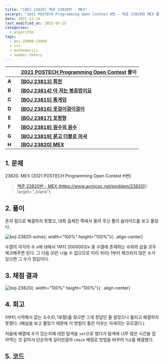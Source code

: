 ```yaml
---
title: "[BOJ 23820] 백준 23820번 - MEX"
excerpt: "2021 POSTECH Programming Open Contest H번 - 백준 23820번 MEX 풀이"
date: 2021-12-14
last_modified_at: 2022-05-25
categories:
  - algorithm
tags:
  - boj-23000-23999
  - c++
  - mathematics
  - number-theory
---
```


|||[2021 POSTECH Programming Open Contest](https://burningfalls.github.io/contest/postech2021-baekjoon-contest) 풀이|
|:---:|:---:|:---|
|**A**||**[[BOJ 23813] 회전](https://burningfalls.github.io/algorithm/boj-23813/)**|
|**B**||**[[BOJ 23814] 아 저는 볶음밥이요](https://burningfalls.github.io/algorithm/boj-23814/)**|
|**C**||**[[BOJ 23815] 똥게임](https://burningfalls.github.io/algorithm/boj-23815/)**|
|**D**||**[[BOJ 23816] 옷걸이걸이걸이](https://burningfalls.github.io/algorithm/boj-23816/)**|
|**E**||**[[BOJ 23817] 포항항](https://burningfalls.github.io/algorithm/boj-23817/)**|
|**F**||**[[BOJ 23818] 원수의 원수](https://burningfalls.github.io/algorithm/boj-23818/)**|
|**G**||**[[BOJ 23819] 묻고 더블로 마셔](https://burningfalls.github.io/algorithm/boj-23819/)**|
|**H**||**[[BOJ 23820] MEX](https://burningfalls.github.io/algorithm/boj-23820/)**|

## 1. 문제
$23820$. MEX (2021 POSTECH Programming Open Contest H번)

> [백준 23820번 - MEX (https://www.acmicpc.net/problem/23820)](https://www.acmicpc.net/problem/23820){: target="_blank"}

## 2. 풀이

혼자 힘으로 해결하지 못했고, 대회 출제진 쪽에서 올려 주신 풀이 슬라이드를 보고 풀었다.

![boj-23820-solve](https://user-images.githubusercontent.com/30232837/160950709-3f1023c8-5f48-43a4-93bf-bdc3625304c3.png "boj-23820-solve"){: width="100%" height="100%"}{: .align-center}

수열의 각각의 수 $x$에 대해서 $1$부터 $2000003/x$ 중 수열에 존재하는 수와의 곱을 모두 체크해주면 된다. 그 다음 ($0$은 나눌 수 없으므로 미리 처리) $1$부터 체크되지 않은 수가 있으면 그 수가 정답이다.

## 3. 채점 결과

![boj-23820](https://user-images.githubusercontent.com/30232837/160950791-f2035264-17c4-46dd-94d3-b5d2087ea4b4.png "boj-23820"){: width="100%" height="100%"}{: .align-center}

## 4. 회고

$0$부터 시작해서 없는 소수($0,1$포함)를 찾으면 그게 정답인 줄 알았으나 틀리고 해결하지 못했다. (해설을 보고 풀었기 때문에 이 방법이 틀린 이유는 자세히는 모르겠다.) 

처음에 배열에 수가 있는지에 대한 탐색을 `set`으로 했다가 탐색에 너무 많은 시간을 잡아먹는 것 같아서 단순하게 길이만큼의 `check` 배열로 방법을 바꾸어 `TLE`를 해결했다.

## 5. 코드

<script src="https://gist.github.com/BurningFalls/5eddca89317ae57f8ff25c60c9a8891d.js"></script>